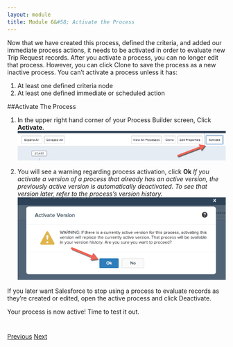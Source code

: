 ```yaml
---
layout: module
title: Module 6&#58; Activate the Process 
---
```


Now that we have created this process, defined the criteria, and added our immediate process actions, it needs to be activated in order to evaluate new Trip Request records. 
After you activate a process, you can no longer edit that process. However, you can click Clone to save the process as a new inactive process.
You can’t activate a process unless it has:

1. At least one defined criteria node
2. At least one defined immediate or scheduled action


##Activate The Process

1. In the upper right hand corner of your Process Builder screen, Click **Activate**.
![](images/activate1.jpg)

2. You will see a warning regarding process activation, click **Ok**
*If you activate a version of a process that already has an active version, the previously active version is automatically deactivated. To see that version later, refer to the process’s version history.*
![](images/activate2.jpg)


If you later want Salesforce to stop using a process to evaluate records as they’re created or edited, open the active process and click Deactivate.



Your process is now active! Time to test it out. 



<div class="row" style="margin-top:40px;">
<div class="col-sm-12">
<a href="create-contactlist-component.html" class="btn btn-default"><i class="glyphicon glyphicon-chevron-left"></i> Previous</a>
<a href="create-contactdetails-component.html" class="btn btn-default pull-right">Next <i class="glyphicon glyphicon-chevron-right"></i></a>
</div>
</div>
